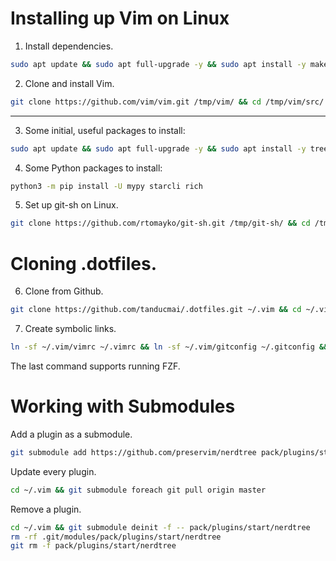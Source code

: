 # Installing up Vim on Linux

1. Install dependencies.

```bash
sudo apt update && sudo apt full-upgrade -y && sudo apt install -y make build-essential libncurses5-dev git
```

2. Clone and install Vim.

```bash
git clone https://github.com/vim/vim.git /tmp/vim/ && cd /tmp/vim/src/ && make && sudo make install && cd /tmp/ && rm -rf vim/ && cd
```

---

3. Some initial, useful packages to install:

```bash
sudo apt update && sudo apt full-upgrade -y && sudo apt install -y tree figlet hugo fzf python3 python3-pip python3-autopep8 python3-pytest pandoc texlive-latex-extra sqlformat python3-q-text-as-data net-tools ipcalc vsftpd nethogs nmap aircrack-ng fd-find mlocate
```

4. Some Python packages to install:

```bash
python3 -m pip install -U mypy starcli rich
```

5. Set up git-sh on Linux.

```bash
git clone https://github.com/rtomayko/git-sh.git /tmp/git-sh/ && cd /tmp/git-sh/ && make && sudo make install && cd /tmp/ && rm -rf git-sh/ && cd
```

# Cloning .dotfiles.

6. Clone from Github.

```bash
git clone https://github.com/tanducmai/.dotfiles.git ~/.vim && cd ~/.vim && git submodule update --init --recursive --remote
```

7. Create symbolic links.

```bash
ln -sf ~/.vim/vimrc ~/.vimrc && ln -sf ~/.vim/gitconfig ~/.gitconfig && ln -sf ~/.vim/bashrc ~/.bashrc && ln -s $(which fdfind) ~/.local/bin/fd
```

The last command supports running FZF.

# Working with Submodules

Add a plugin as a submodule.

```bash
git submodule add https://github.com/preservim/nerdtree pack/plugins/start/nerdtree
```

Update every plugin.

```bash
cd ~/.vim && git submodule foreach git pull origin master
```

Remove a plugin.

```bash
cd ~/.vim && git submodule deinit -f -- pack/plugins/start/nerdtree
rm -rf .git/modules/pack/plugins/start/nerdtree
git rm -f pack/plugins/start/nerdtree
```
